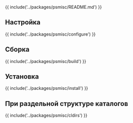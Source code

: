 {{ include('../packages/psmisc/README.md') }}

## Настройка

{{ include('../packages/psmisc/configure') }}

## Сборка

{{ include('../packages/psmisc/build') }}

## Установка

{{ include('../packages/psmisc/install') }}

## При раздельной структуре каталогов

{{ include('../packages/psmisc/cldirs') }}


